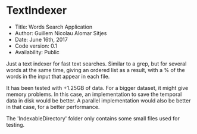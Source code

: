 # TextIndexer

*    Title: Words Search Application          
*    Author: Guillem Nicolau Alomar Sitjes      
*    Date: June 16th, 2017                     
*    Code version: 0.1                         
*    Availability: Public                      


Just a text indexer for fast text searches. Similar to a grep,
but for several words at the same time, giving an ordered list
as a result, with a % of the words in the input that appear in
each file.

It has been tested with +1.25GB of data.
For a bigger dataset, it might give memory problems. In this
case, an implementation to save the temporal data in disk
would be better. A parallel implementation would also be better
in that case, for a better performance.

The 'IndexableDirectory' folder only contains some small files
used for testing.
